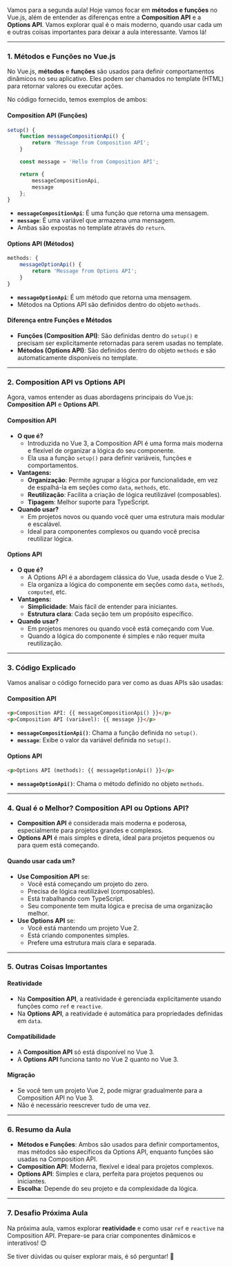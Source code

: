 Vamos para a segunda aula! Hoje vamos focar em **métodos e funções** no Vue.js, além de entender as diferenças entre a **Composition API** e a **Options API**. Vamos explorar qual é o mais moderno, quando usar cada um e outras coisas importantes para deixar a aula interessante. Vamos lá!

---

### 1. **Métodos e Funções no Vue.js**

No Vue.js, **métodos** e **funções** são usados para definir comportamentos dinâmicos no seu aplicativo. Eles podem ser chamados no template (HTML) para retornar valores ou executar ações.

No código fornecido, temos exemplos de ambos:

#### **Composition API (Funções)**
```javascript
setup() {
    function messageCompositionApi() {
        return 'Message from Composition API';
    }

    const message = 'Hello from Composition API';

    return {
        messageCompositionApi,
        message
    };
}
```

- **`messageCompositionApi`**: É uma função que retorna uma mensagem.
- **`message`**: É uma variável que armazena uma mensagem.
- Ambas são expostas no template através do `return`.

#### **Options API (Métodos)**
```javascript
methods: {
    messageOptionApi() {
        return 'Message from Options API';
    }
}
```

- **`messageOptionApi`**: É um método que retorna uma mensagem.
- Métodos na Options API são definidos dentro do objeto `methods`.

#### **Diferença entre Funções e Métodos**
- **Funções (Composition API)**: São definidas dentro do `setup()` e precisam ser explicitamente retornadas para serem usadas no template.
- **Métodos (Options API)**: São definidos dentro do objeto `methods` e são automaticamente disponíveis no template.

---

### 2. **Composition API vs Options API**

Agora, vamos entender as duas abordagens principais do Vue.js: **Composition API** e **Options API**.

#### **Composition API**
- **O que é?**
  - Introduzida no Vue 3, a Composition API é uma forma mais moderna e flexível de organizar a lógica do seu componente.
  - Ela usa a função `setup()` para definir variáveis, funções e comportamentos.
- **Vantagens:**
  - **Organização**: Permite agrupar a lógica por funcionalidade, em vez de espalhá-la em seções como `data`, `methods`, etc.
  - **Reutilização**: Facilita a criação de lógica reutilizável (composables).
  - **Tipagem**: Melhor suporte para TypeScript.
- **Quando usar?**
  - Em projetos novos ou quando você quer uma estrutura mais modular e escalável.
  - Ideal para componentes complexos ou quando você precisa reutilizar lógica.

#### **Options API**
- **O que é?**
  - A Options API é a abordagem clássica do Vue, usada desde o Vue 2.
  - Ela organiza a lógica do componente em seções como `data`, `methods`, `computed`, etc.
- **Vantagens:**
  - **Simplicidade**: Mais fácil de entender para iniciantes.
  - **Estrutura clara**: Cada seção tem um propósito específico.
- **Quando usar?**
  - Em projetos menores ou quando você está começando com Vue.
  - Quando a lógica do componente é simples e não requer muita reutilização.

---

### 3. **Código Explicado**

Vamos analisar o código fornecido para ver como as duas APIs são usadas:

#### **Composition API**
```html
<p>Composition API: {{ messageCompositionApi() }}</p>
<p>Composition API (variável): {{ message }}</p>
```

- **`messageCompositionApi()`**: Chama a função definida no `setup()`.
- **`message`**: Exibe o valor da variável definida no `setup()`.

#### **Options API**
```html
<p>Options API (methods): {{ messageOptionApi() }}</p>
```

- **`messageOptionApi()`**: Chama o método definido no objeto `methods`.

---

### 4. **Qual é o Melhor? Composition API ou Options API?**

- **Composition API** é considerada mais moderna e poderosa, especialmente para projetos grandes e complexos.
- **Options API** é mais simples e direta, ideal para projetos pequenos ou para quem está começando.

#### **Quando usar cada um?**
- **Use Composition API** se:
  - Você está começando um projeto do zero.
  - Precisa de lógica reutilizável (composables).
  - Está trabalhando com TypeScript.
  - Seu componente tem muita lógica e precisa de uma organização melhor.
- **Use Options API** se:
  - Você está mantendo um projeto Vue 2.
  - Está criando componentes simples.
  - Prefere uma estrutura mais clara e separada.

---

### 5. **Outras Coisas Importantes**

#### **Reatividade**
- Na **Composition API**, a reatividade é gerenciada explicitamente usando funções como `ref` e `reactive`.
- Na **Options API**, a reatividade é automática para propriedades definidas em `data`.

#### **Compatibilidade**
- A **Composition API** só está disponível no Vue 3.
- A **Options API** funciona tanto no Vue 2 quanto no Vue 3.

#### **Migração**
- Se você tem um projeto Vue 2, pode migrar gradualmente para a Composition API no Vue 3.
- Não é necessário reescrever tudo de uma vez.

---

### 6. **Resumo da Aula**

- **Métodos e Funções**: Ambos são usados para definir comportamentos, mas métodos são específicos da Options API, enquanto funções são usadas na Composition API.
- **Composition API**: Moderna, flexível e ideal para projetos complexos.
- **Options API**: Simples e clara, perfeita para projetos pequenos ou iniciantes.
- **Escolha**: Depende do seu projeto e da complexidade da lógica.

---

### 7. **Desafio Próxima Aula**

Na próxima aula, vamos explorar **reatividade** e como usar `ref` e `reactive` na Composition API. Prepare-se para criar componentes dinâmicos e interativos! 😊

Se tiver dúvidas ou quiser explorar mais, é só perguntar! 🚀